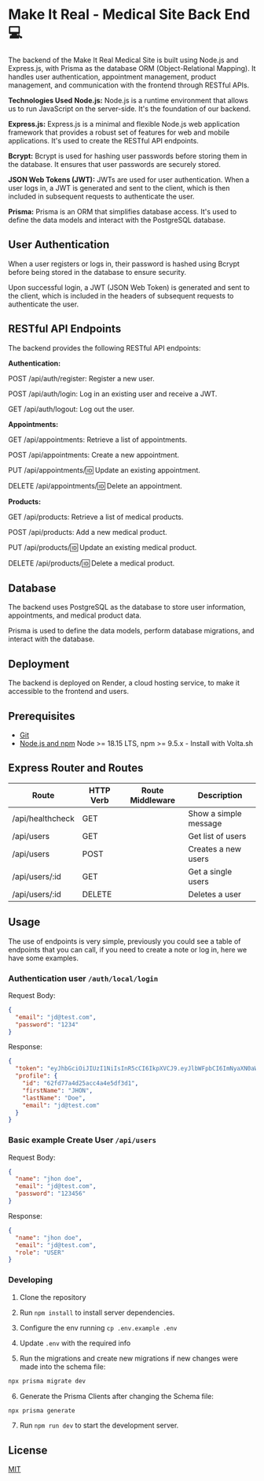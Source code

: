 # Make It Real - Medical Site Back End 💻

The backend of the Make It Real Medical Site is built using Node.js and Express.js, with Prisma as the database ORM (Object-Relational Mapping). It handles user authentication, appointment management, product management, and communication with the frontend through RESTful APIs.

**Technologies Used**
**Node.js:** Node.js is a runtime environment that allows us to run JavaScript on the server-side. It's the foundation of our backend.

**Express.js:** Express.js is a minimal and flexible Node.js web application framework that provides a robust set of features for web and mobile applications. It's used to create the RESTful API endpoints.

**Bcrypt:** Bcrypt is used for hashing user passwords before storing them in the database. It ensures that user passwords are securely stored.

**JSON Web Tokens (JWT):** JWTs are used for user authentication. When a user logs in, a JWT is generated and sent to the client, which is then included in subsequent requests to authenticate the user.

**Prisma:** Prisma is an ORM that simplifies database access. It's used to define the data models and interact with the PostgreSQL database.

## User Authentication
When a user registers or logs in, their password is hashed using Bcrypt before being stored in the database to ensure security.

Upon successful login, a JWT (JSON Web Token) is generated and sent to the client, which is included in the headers of subsequent requests to authenticate the user.

## RESTful API Endpoints
The backend provides the following RESTful API endpoints:

**Authentication:**

POST /api/auth/register: Register a new user.

POST /api/auth/login: Log in an existing user and receive a JWT.

GET /api/auth/logout: Log out the user.


**Appointments:**

GET /api/appointments: Retrieve a list of appointments.

POST /api/appointments: Create a new appointment.

PUT /api/appointments/:id: Update an existing appointment.

DELETE /api/appointments/:id: Delete an appointment.


**Products:**

GET /api/products: Retrieve a list of medical products.

POST /api/products: Add a new medical product.

PUT /api/products/:id: Update an existing medical product.

DELETE /api/products/:id: Delete a medical product.


## Database
The backend uses PostgreSQL as the database to store user information, appointments, and medical product data.

Prisma is used to define the data models, perform database migrations, and interact with the database.

## Deployment
The backend is deployed on Render, a cloud hosting service, to make it accessible to the frontend and users.

## Prerequisites

- [Git](https://git-scm.com/downloads)
- [Node.js and npm](https://nodejs.org) Node >= 18.15 LTS, npm >= 9.5.x - Install with Volta.sh

## Express Router and Routes

| Route            | HTTP Verb | Route Middleware | Description           |
| ---------------- | --------- | ---------------- | --------------------- |
| /api/healthcheck | GET       |                  | Show a simple message |
| /api/users       | GET       |                  | Get list of users     |
| /api/users       | POST      |                  | Creates a new users   |
| /api/users/:id   | GET       |                  | Get a single users    |
| /api/users/:id   | DELETE    |                  | Deletes a user        |

## Usage

The use of endpoints is very simple, previously you could see a table of endpoints that you can call, if you need to create a note or log in, here we have some examples.

### Authentication **user** `/auth/local/login`

Request Body:

```json
{
  "email": "jd@test.com",
  "password": "1234"
}
```

Response:

```json
{
  "token": "eyJhbGciOiJIUzI1NiIsInR5cCI6IkpXVCJ9.eyJlbWFpbCI6ImNyaXN0aWFuLm1vcmVub0BtYWtlaXRyZWFsLmNhbXAiLCJpYXQiOjE2NjEyMDgwODJ9.kPdMoVUEnyX36vi606Mc1C66yWLKKAB37GLbF0gzhBo",
  "profile": {
    "id": "62fd77a4d25acc4a4e5df3d1",
    "firstName": "JHON",
    "lastName": "Doe",
    "email": "jd@test.com"
  }
}
```

### Basic example **Create User** `/api/users`

Request Body:

```json
{
  "name": "jhon doe",
  "email": "jd@test.com",
  "password": "123456"
}
```

Response:

```json
{
  "name": "jhon doe",
  "email": "jd@test.com",
  "role": "USER"
}
```

### Developing

1. Clone the repository

2. Run `npm install` to install server dependencies.

3. Configure the env running `cp .env.example .env`

4. Update `.env` with the required info

5. Run the migrations and create new migrations if new changes were made into the schema file:
```sh
npx prisma migrate dev
```
6. Generate the Prisma Clients after changing the Schema file:
```sh
npx prisma generate
```

7. Run `npm run dev` to start the development server.

## License

[MIT](LICENSE)
